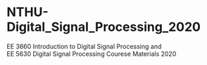 # NTHU-Digital_Signal_Processing_2020
EE 3660 Introduction to Digital Signal Processing and    \
EE 5630 Digital Signal Processing Courese Materials 2020 
